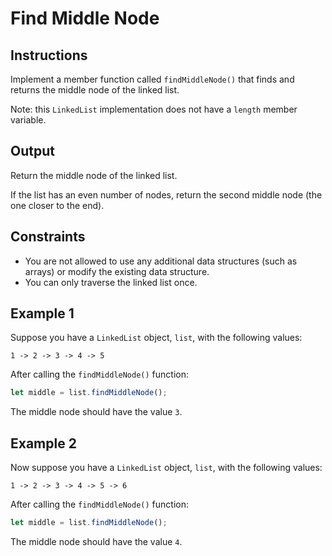# Find Middle Node

## Instructions
Implement a member function called `findMiddleNode()` that finds and returns the middle node of the linked list.

Note: this `LinkedList` implementation does not have a `length` member variable.

## Output
Return the middle node of the linked list.

If the list has an even number of nodes, return the second middle node (the one closer to the end).

## Constraints
- You are not allowed to use any additional data structures (such as arrays) or modify the existing data structure.
- You can only traverse the linked list once.

## Example 1
Suppose you have a `LinkedList` object, `list`, with the following values:
```
1 -> 2 -> 3 -> 4 -> 5
```

After calling the `findMiddleNode()` function:
```javascript
let middle = list.findMiddleNode();
```
The middle node should have the value `3`.

## Example 2
Now suppose you have a `LinkedList` object, `list`, with the following values:
```
1 -> 2 -> 3 -> 4 -> 5 -> 6
```

After calling the `findMiddleNode()` function:
```javascript
let middle = list.findMiddleNode();
```
The middle node should have the value `4`.